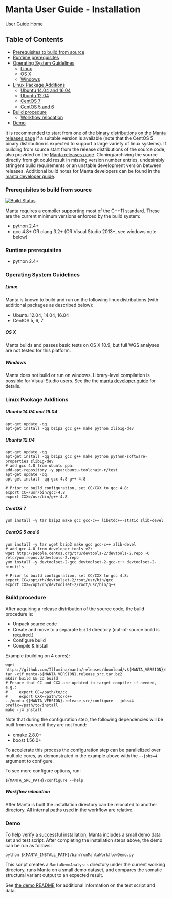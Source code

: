 Manta User Guide - Installation
===============================

[User Guide Home](README.md)

## Table of Contents

[//]: # (BEGIN automated TOC section, any edits will be overwritten on next source refresh)

* [Prerequisites to build from source](#prerequisites-to-build-from-source)
* [Runtime prerequisites](#runtime-prerequisites)
* [Operating System Guidelines](#operating-system-guidelines)
    * [Linux](#linux)
    * [OS X](#os-x)
    * [Windows](#windows)
* [Linux Package Additions](#linux-package-additions)
    * [Ubuntu 14.04 and 16.04](#ubuntu-1404-and-1604)
    * [Ubuntu 12.04](#ubuntu-1204)
    * [CentOS 7](#centos-7)
    * [CentOS 5 and 6](#centos-5-and-6)
* [Build procedure](#build-procedure)
    * [Workflow relocation](#workflow-relocation)
* [Demo](#demo)

[//]: # (END automated TOC section, any edits will be overwritten on next source refresh)


It is recommended to start from one of the [binary distributions on
the Manta releases page][releases] if a suitable version is available
(note that the CentOS 5 binary distribution is expected to support a
large variety of linux systems).  If building from source start from
the release distributions of the source code, also provided on the
[Manta releases page][releases]. Cloning/archiving the source
directly from git could result in missing version number entries,
undesirably stringent build requirements or an unstable development
version between releases. Additional build notes for Manta developers can
be found in the [manta developer guide][developerGuide].

[releases]:https://github.com/Illumina/manta/releases
[DeveloperGuide]:../developerGuide/README.md


### Prerequisites to build from source

[![Build Status][tcistatus]][tcihome]

[tcistatus]:https://travis-ci.org/Illumina/manta.svg?branch=master
[tcihome]:https://travis-ci.org/Illumina/manta

Manta requires a compiler supporting most of the C++11 standard. These
are the current minimum versions enforced by the build system:

* python 2.4+
* gcc 4.8+ OR clang 3.2+ (OR Visual Studio 2013+, see windows note below)

### Runtime prerequisites

* python 2.4+

### Operating System Guidelines

##### Linux

Manta is known to build and run on the following linux distributions
(with additional packages as described below):

- Ubuntu 12.04, 14.04, 16.04
- CentOS 5, 6, 7

##### OS X

Manta builds and passes basic tests on OS X 10.9, but full WGS analyses
are not tested for this platform.

##### Windows

Manta does not build or run on windows. Library-level compilation is
possible for Visual Studio users. See the the [manta developer guide][DeveloperGuide] for details.

### Linux Package Additions

##### Ubuntu 14.04 and 16.04

    apt-get update -qq
    apt-get install -qq bzip2 gcc g++ make python zlib1g-dev

##### Ubuntu 12.04

    apt-get update -qq
    apt-get install -qq bzip2 gcc g++ make python python-software-properties zlib1g-dev
    # add gcc 4.8 from ubuntu ppa:
    add-apt-repository -y ppa:ubuntu-toolchain-r/test
    apt-get update -qq
    apt-get install -qq gcc-4.8 g++-4.8

    # Prior to build configuration, set CC/CXX to gcc 4.8:
    export CC=/usr/bin/gcc-4.8
    export CXX=/usr/bin/g++-4.8

##### CentOS 7

    yum install -y tar bzip2 make gcc gcc-c++ libstdc++-static zlib-devel

##### CentOS 5 and 6

    yum install -y tar wget bzip2 make gcc gcc-c++ zlib-devel
    # add gcc 4.8 from developer tools v2:
    wget http://people.centos.org/tru/devtools-2/devtools-2.repo -O /etc/yum.repos.d/devtools-2.repo
    yum install -y devtoolset-2-gcc devtoolset-2-gcc-c++ devtoolset-2-binutils

    # Prior to build configuration, set CC/CXX to gcc 4.8:
    export CC=/opt/rh/devtoolset-2/root/usr/bin/gcc
    export CXX=/opt/rh/devtoolset-2/root/usr/bin/g++

### Build procedure

After acquiring a release distribution of the source code, the build
procedure is:

* Unpack source code
* Create and move to a separate `build` directory (out-of-source build is required.)
* Configure build
* Compile & Install

Example (building on 4 cores):

    wget https://github.com/Illumina/manta/releases/download/v${MANTA_VERSION}/manta-${MANTA_VERSION}.release_src.tar.bz2
    tar -xjf manta-${MANTA_VERSION}.release_src.tar.bz2
    mkdir build && cd build
    # Ensure that CC and CXX are updated to target compiler if needed, e.g.:
    #     export CC=/path/to/cc
    #     export CXX=/path/to/c++
    ../manta-${MANTA_VERSION}.release_src/configure --jobs=4 --prefix=/path/to/install
    make -j4 install

Note that during the configuration step, the following dependencies
will be built from source if they are not found:

* cmake 2.8.0+
* boost 1.56.0+

To accelerate this process the configuration step can be parallelized
over multiple cores, as demonstrated in the example above with the
`--jobs=4` argument to configure.

To see more configure options, run:

    ${MANTA_SRC_PATH}/configure --help

##### Workflow relocation

After Manta is built the installation directory can be relocated to
another directory.  All internal paths used in the workflow are
relative.

### Demo

To help verify a successful installation, Manta includes a small demo
data set and test script. After completing the installation steps
above, the demo can be run as follows:

    python ${MANTA_INSTALL_PATH}/bin/runMantaWorkflowDemo.py

This script creates a `MantaDemoAnalysis` directory under the current
working directory, runs Manta on a small demo dataset, and compares the
somatic structural variant output to an expected result.

See [the demo README](../../src/demo/README.md) for additional information
on the test script and data.

